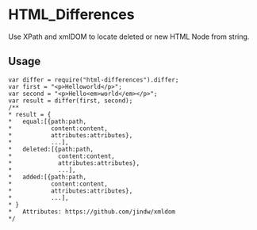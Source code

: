 # HTML_Differences
Use XPath and xmlDOM to locate deleted or new HTML Node from string.

## Usage
    var differ = require("html-differences").differ;
    var first = "<p>Helloworld</p>";
    var second = "<p>Hello<em>world</em></p>";
    var result = differ(first, second);
    /**
    * result = {
    *	equal:[{path:path,
    *           content:content,
    *           attributes:attributes},
    *           ...],
    *	deleted:[{path:path,
    *             content:content,
    *             attributes:attributes},
    *             ...],
    *	added:[{path:path,
    *           content:content,
    *           attributes:attributes},
    *           ...],
    * }
    *   Attributes: https://github.com/jindw/xmldom
    */